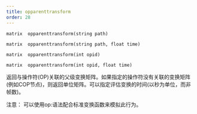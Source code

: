 ```yaml
---
title: opparenttransform
order: 28
---
```


`matrix  opparenttransform(string path)`

`matrix  opparenttransform(string path, float time)`

`matrix  opparenttransform(int opid)`

`matrix  opparenttransform(int opid, float time)`

返回与操作符(OP)关联的父级变换矩阵。如果指定的操作符没有关联的变换矩阵(例如COP节点)，则返回单位矩阵。可以指定评估变换的时间(以秒为单位，而非帧数)。

注意：
可以使用op:语法配合标准变换函数来模拟此行为。
